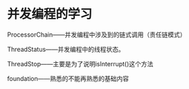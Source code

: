 # 并发编程的学习

ProcessorChain——并发编程中涉及到的链式调用（责任链模式）

ThreadStatus——并发编程中的线程状态。

ThreadStop——主要是为了说明isInterrupt()这个方法

foundation——熟悉的不能再熟悉的基础内容
